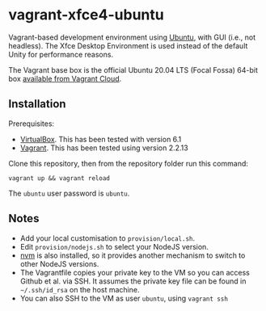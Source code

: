 # vagrant-xfce4-ubuntu

Vagrant-based development environment using [Ubuntu](https://xubuntu.org/), with
GUI (i.e., not headless). The Xfce Desktop Environment is used instead of the
default Unity for performance reasons.

The Vagrant base box is the official Ubuntu 20.04 LTS (Focal Fossa) 64-bit box
[available from Vagrant Cloud](https://app.vagrantup.com/ubuntu/boxes/focal64).

## Installation

Prerequisites:

* [VirtualBox](https://www.virtualbox.org/wiki/Downloads). This has been tested
  with version 6.1
* [Vagrant](https://vagrantup.com/downloads.html). This has been tested using
  version 2.2.13

Clone this repository, then from the repository folder run this command:

    vagrant up && vagrant reload

The `ubuntu` user password is `ubuntu`.

## Notes

* Add your local customisation to `provision/local.sh`.
* Edit `provision/nodejs.sh` to select your NodeJS version.
* [nvm](https://github.com/creationix/nvm) is also installed, so it provides
  another mechanism to switch to other NodeJS versions.
* The Vagrantfile copies your private key to the VM so you can access Github et
  al. via SSH. It assumes the private key file can be found in `~/.ssh/id_rsa`
  on the host machine.
* You can also SSH to the VM as user `ubuntu`, using `vagrant ssh`

